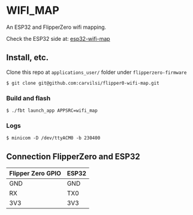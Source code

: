 # WIFI_MAP

An ESP32 and FlipperZero wifi mapping.

Check the ESP32 side at: [esp32-wifi-map](https://github.com/carvilsi/esp32-wifi-map)

## Install, etc.

Clone this repo at `applications_user/` folder under `flipperzero-firmware`

`$ git clone git@github.com:carvilsi/flipper0-wifi-map.git`

### Build and flash

`$ ./fbt launch_app APPSRC=wifi_map`

### Logs

`$ minicom -D /dev/ttyACM0 -b 230400`

## Connection FlipperZero and ESP32

| Flipper Zero GPIO | ESP32 |
| ----------------- | ----- |
|      GND          |  GND  |
|      RX           |  TX0  |
|      3V3          |  3V3  |
